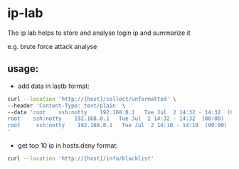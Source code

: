 # ip-lab

The ip lab helps to store and analyse login ip and summarize it

e.g. brute force attack analyse

## usage:

- add data in lastb format:

```bash
curl --location 'http://{host}/collect/unformatted' \
--header 'Content-Type: text/plain' \
--data 'root    ssh:notty    192.168.0.1   Tue Jul  2 14:32 - 14:32  (00:00)    
root    ssh:notty    192.168.0.1   Tue Jul  2 14:32 - 14:32  (00:00)    
root     ssh:notty    192.168.0.1   Tue Jul  2 14:10 - 14:10  (00:00)    
'
```

- get top 10 ip in hosts.deny format:

```bash
curl --location 'http://{host}/info/blacklist'
```